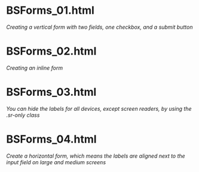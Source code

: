 # BSForms_01.html
*Creating a vertical form with two fields, one checkbox, and a submit button*

# BSForms_02.html
*Creating an inline form*

# BSForms_03.html
*You can hide the labels for all devices, except screen readers, by using the .sr-only class*

# BSForms_04.html
*Create a horizontal form, which means the labels are aligned next to the input field on large and medium screens*

